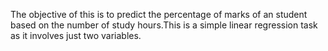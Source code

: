The objective of this is to predict the percentage of marks of an student based on the number of study hours.This is a simple linear regression task as it involves just two variables.
